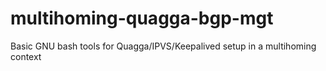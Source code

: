 multihoming-quagga-bgp-mgt
==========================

Basic GNU bash tools for Quagga/IPVS/Keepalived setup in a multihoming context
